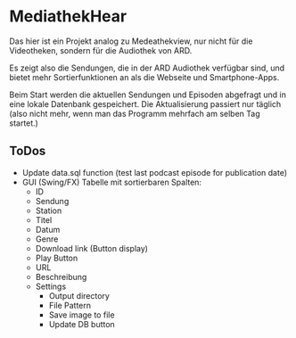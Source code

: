 # MediathekHear
Das hier ist ein Projekt analog zu Medeathekview, nur nicht für die Videotheken, sondern für die Audiothek von ARD.

Es zeigt also die Sendungen, die in der ARD Audiothek verfügbar sind, und bietet mehr Sortierfunktionen an als die
Webseite und Smartphone-Apps.

Beim Start werden die aktuellen Sendungen und Episoden abgefragt und in eine lokale Datenbank gespeichert.
Die Aktualisierung passiert nur täglich (also nicht mehr, wenn man das Programm mehrfach am selben Tag startet.)

## ToDos
- Update data.sql function (test last podcast episode for publication date)
- GUI (Swing/FX) Tabelle mit sortierbaren Spalten:
  - ID
  - Sendung
  - Station
  - Titel
  - Datum
  - Genre
  - Download link (Button display)
  - Play Button
  - URL
  - Beschreibung
  - Settings
    - Output directory
    - File Pattern
    - Save image to file
    - Update DB button
